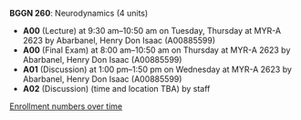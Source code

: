 **BGGN 260**: Neurodynamics (4 units)

- **A00** (Lecture) at 9:30 am–10:50 am on Tuesday, Thursday at MYR-A 2623 by Abarbanel, Henry Don Isaac (A00885599)
- **A00** (Final Exam) at 8:00 am–10:50 am on Thursday at MYR-A 2623 by Abarbanel, Henry Don Isaac (A00885599)
- **A01** (Discussion) at 1:00 pm–1:50 pm on Wednesday at MYR-A 2623 by Abarbanel, Henry Don Isaac (A00885599)
- **A02** (Discussion) (time and location TBA) by staff

[Enrollment numbers over time](./BGGN260.tsv)
